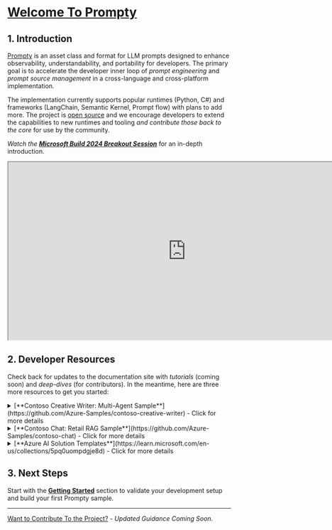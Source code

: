 # [Welcome To Prompty](https://www.prompty.ai/docs)


## 1. Introduction

[Prompty](https://github.com/microsoft/prompty) is an asset class and format for LLM prompts designed to enhance observability, understandability, and portability for developers. The primary goal is to accelerate the developer inner loop of _prompt engineering_ and _prompt source management_ in a cross-language and cross-platform implementation. 

The implementation currently supports popular runtimes (Python, C#) and frameworks (LangChain, Semantic Kernel, Prompt flow) with plans to add more. 
The project is [open source](https://github.com/microsoft/prompty) and we encourage developers to extend the capabilities to new runtimes and tooling _and contribute those back to the core_ for use by the community.

_Watch the [**Microsoft Build 2024 Breakout Session**](https://build.microsoft.com/sessions/86e41e8b-1fd2-40fa-a608-6f99a28d4a61?source=sessions)_ for an in-depth introduction. 
<iframe width="800" height="400" src="https://www.youtube.com/embed/HALMFU7o9Gc" title="BRK114:Practical End-to-End AI Development using Prompty and AI Studio"></iframe>

## 2. Developer Resources

Check back for updates to the documentation site with _tutorials_ (coming soon) and _deep-dives_ (for contributors). In the meantime, here are three more resources to get you started:

<details>
<summary> [**Contoso Creative Writer: Multi-Agent Sample**](https://github.com/Azure-Samples/contoso-creative-writer) - Click for more details </summary>

Contoso Creative Writer is an app that will help you write well researched, product specific articles. Enter the required information and then click "Start Work". To watch the steps in the agent workflow select the debug button in the bottom right corner of the screen. The result will begin writing once the agents complete the tasks to write the article. |  _The solution is built with Prompty and Azure AI Studio_ - [*Workshop Guide*](https://github.com/Azure-Samples/contoso-creative-writer/blob/main/docs/README.md)

</details>

<details>
<summary> [**Contoso Chat: Retail RAG Sample**](https://github.com/Azure-Samples/contoso-chat) - Click for more details </summary>

This sample implements a retail copilot solution for Contoso Outdoor that uses a retrieval augmented generation design pattern to ground chatbot responses in the retailer's product and customer data. Customers can now ask questions from the website in natural language, and get relevant responses along with potential recommendations based on their purchase history - with responsible AI practices to ensure response quality and safety. | _The solution is built with Prompty and Azure AI Studio_ - [*Workshop Guide*](https://aka.ms/aitour/contoso-chat/workshop)

</details>

<details>
<summary> [**Azure AI Solution Templates**](https://learn.microsoft.com/en-us/collections/5pq0uompdgje8d) - Click for more details </summary>

This is a curated set of Azure AI Templates for use with the Azure Developer CLI, and released initially at Microsoft Build 2024. The collection showcases complete end-to-end solutions for diverse application scenarios, languages, and frameworks - using Prompty and Azure AI Studio. Deploy the solution with one command, then customize it to your needs to learn by experimentation.

</details>

## 3. Next Steps

Start with the **[Getting Started](/docs/getting-started)** section to validate your development setup and build your first Prompty sample.

---
[Want to Contribute To the Project?](/docs/contributing/) - _Updated Guidance Coming Soon_.
